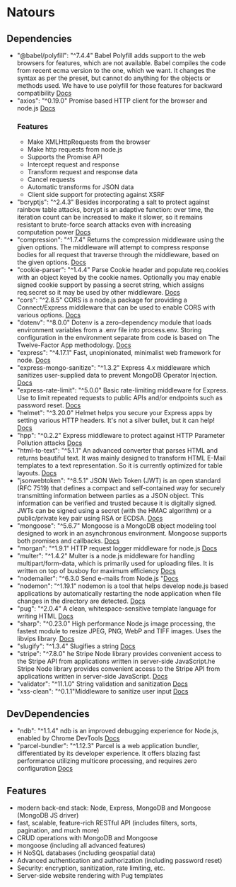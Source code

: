 # Natours
## Dependencies
- "@babel/polyfill": "^7.4.4" Babel Polyfill adds support to the web browsers for features, which are not available. Babel compiles the code from recent ecma version to the one, which we want. It changes the syntax as per the preset, but cannot do anything for the objects or methods used. We have to use polyfill for those features for backward compatibility [Docs](https://babeljs.io/docs/en/babel-polyfill)
- "axios": "^0.19.0" Promise based HTTP client for the browser and node.js [Docs](https://github.com/axios/axios)
  ### Features
  - Make XMLHttpRequests from the browser
  - Make http requests from node.js
  - Supports the Promise API
  - Intercept request and response
  - Transform request and response data
  - Cancel requests
  - Automatic transforms for JSON data
  - Client side support for protecting against XSRF
- "bcryptjs": "^2.4.3" Besides incorporating a salt to protect against rainbow table attacks, bcrypt is an adaptive function: over time, the iteration count can be increased to make it slower, so it remains resistant to brute-force search attacks even with increasing computation power [Docs](https://github.com/dcodeIO/bcrypt.js#readme)
- "compression": "^1.7.4" Returns the compression middleware using the given options. The middleware will attempt to compress response bodies for all request that traverse through the middleware, based on the given options.
[Docs](https://github.com/expressjs/compression#readme)
- "cookie-parser": "^1.4.4" Parse Cookie header and populate req.cookies with an object keyed by the cookie names. Optionally you may enable signed cookie support by passing a secret string, which assigns req.secret so it may be used by other middleware. [Docs](https://github.com/expressjs/cookie-parser#readme)
- "cors": "^2.8.5" CORS is a node.js package for providing a Connect/Express middleware that can be used to enable CORS with various options. [Docs](https://github.com/expressjs/cors#readme)
- "dotenv": "^8.0.0" Dotenv is a zero-dependency module that loads environment variables from a .env file into process.env. Storing configuration in the environment separate from code is based on The Twelve-Factor App methodology. [Docs](https://github.com/motdotla/dotenv#readme)
- "express": "^4.17.1" Fast, unopinionated, minimalist web framework for node. [Docs](https://github.com/expressjs/express)
- "express-mongo-sanitize": "^1.3.2" Express 4.x middleware which sanitizes user-supplied data to prevent MongoDB Operator Injection.    [Docs](https://github.com/fiznool/express-mongo-sanitize#readme)
- "express-rate-limit": "^5.0.0" Basic rate-limiting middleware for Express. Use to limit repeated requests to public APIs and/or endpoints such as password reset. [Docs](https://github.com/nfriedly/express-rate-limit)
- "helmet": "^3.20.0" Helmet helps you secure your Express apps by setting various HTTP headers. It's not a silver bullet, but it can help! [Docs](https://helmetjs.github.io/)
- "hpp": "^0.2.2" Express middleware to protect against HTTP Parameter Pollution attacks [Docs](https://github.com/analog-nico/hpp)
- "html-to-text": "^5.1.1" An advanced converter that parses HTML and returns beautiful text. It was mainly designed to transform HTML E-Mail templates to a text representation. So it is currently optimized for table layouts. [Docs](https://github.com/werk85/node-html-to-text)
- "jsonwebtoken": "^8.5.1" JSON Web Token (JWT) is an open standard (RFC 7519) that defines a compact and self-contained way for securely transmitting information between parties as a JSON object. This information can be verified and trusted because it is digitally signed. JWTs can be signed using a secret (with the HMAC algorithm) or a public/private key pair using RSA or ECDSA. [Docs](https://github.com/auth0/node-jsonwebtoken#readme)
- "mongoose": "^5.6.7" Mongoose is a MongoDB object modeling tool designed to work in an asynchronous environment. Mongoose supports both promises and callbacks. [Docs](https://mongoosejs.com/docs/guide.html)
- "morgan": "^1.9.1" HTTP request logger middleware for node.js [Docs](https://github.com/expressjs/morgan#readme)
- "multer": "^1.4.2" Multer is a node.js middleware for handling multipart/form-data, which is primarily used for uploading files. It is written on top of busboy for maximum efficiency [Docs](https://github.com/expressjs/multer#readme)
- "nodemailer": "^6.3.0 Send e-mails from Node.js  "[Docs](https://nodemailer.com/about/)
- "nodemon": "^1.19.1" nodemon is a tool that helps develop node.js based applications by automatically restarting the node application when file changes in the directory are detected. [Docs](https://nodemon.io/)
- "pug": "^2.0.4" A clean, whitespace-sensitive template language for writing HTML [Docs](https://pugjs.org/api/getting-started.html)
- "sharp": "^0.23.0" High performance Node.js image processing, the fastest module to resize JPEG, PNG, WebP and TIFF images. Uses the libvips library. [Docs](https://github.com/lovell/sharp)
- "slugify": "^1.3.4" Slugifies a string [Docs](https://github.com/simov/slugify)
- "stripe": "^7.8.0" he Stripe Node library provides convenient access to the Stripe API from applications written in server-side JavaScript.he Stripe Node library provides convenient access to the Stripe API from applications written in server-side JavaScript. [Docs](https://stripe.com/)
- "validator": "^11.1.0" String validation and sanitization [Docs](https://github.com/validatorjs/validator.js)
- "xss-clean": "^0.1.1"Middleware to sanitize user input [Docs](https://github.com/jsonmaur/xss-clean)

## DevDependencies

- "ndb": "^1.1.4" ndb is an improved debugging experience for Node.js, enabled by Chrome DevTools [Docs](https://github.com/GoogleChromeLabs/ndb#readme)
- "parcel-bundler": "^1.12.3" Parcel is a web application bundler, differentiated by its developer experience. It offers blazing fast performance utilizing multicore processing, and requires zero configuration [Docs](https://parceljs.org/getting_started.html)


## Features 
- modern back-end stack: Node, Express, MongoDB and Mongoose (MongoDB JS driver)
- fast, scalable, feature-rich RESTful API (includes filters, sorts, pagination, and much more)
- CRUD operations with MongoDB and Mongoose
- mongoose (including all advanced features)
- H NoSQL databases (including geospatial data)
- Advanced authentication and authorization (including password reset)
- Security: encryption, sanitization, rate limiting, etc.
- Server-side website rendering with Pug templates
